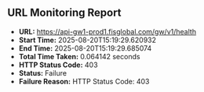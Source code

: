 ## URL Monitoring Report

- **URL:** https://api-gw1-prod1.fisglobal.com/gw/v1/health
- **Start Time:** 2025-08-20T15:19:29.620932
- **End Time:** 2025-08-20T15:19:29.685074
- **Total Time Taken:** 0.064142 seconds
- **HTTP Status Code:** 403
- **Status:** Failure
- **Failure Reason:** HTTP Status Code: 403
